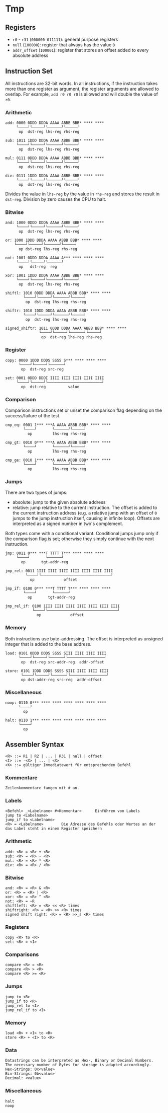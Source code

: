 # Tmp

## Registers

- `r0` - `r31` (`000000-011111`): general purpose registers
- `null` (`100000`): register that always has the value `0`
- `addr_offset` (`100001`): register that stores an offset added to every absolute address

## Instruction Set

All instructions are 32-bit words. In all instructions, if the instruction takes more than
one register as argument, the register arguments are allowed to overlap. For example,
`add r0 r0 r0` is allowed and will double the value of `r0`.

### Arithmetic

```text
add: 0000 0DDD DDDA AAAA ABBB BBB* **** ****
     └────┘└─────┘└──────┘└─────┘
      op  dst-reg lhs-reg rhs-reg
```

```text
sub: 1011 1DDD DDDA AAAA ABBB BBB* **** ****
     └────┘└─────┘└──────┘└─────┘
      op  dst-reg lhs-reg rhs-reg
```

```text
mul: 0111 0DDD DDDA AAAA ABBB BBB* **** ****
     └────┘└─────┘└──────┘└─────┘
      op  dst-reg lhs-reg rhs-reg
```

```text
div: 0111 1DDD DDDA AAAA ABBB BBB* **** ****
     └────┘└─────┘└──────┘└─────┘
      op  dst-reg lhs-reg rhs-reg
```

Divides the value in `lhs-reg` by the value in `rhs-reg` and stores the result in `dst-reg`.
Division by zero causes the CPU to halt.

### Bitwise

```text
and: 1000 0DDD DDDA AAAA ABBB BBB* **** ****
     └────┘└─────┘└──────┘└─────┘
      op  dst-reg lhs-reg rhs-reg
```

```text
or: 1000 1DDD DDDA AAAA ABBB BBB* **** ****
    └────┘└─────┘└──────┘└─────┘
      op dst-reg lhs-reg rhs-reg
```

```text
not: 1001 0DDD DDDA AAAA A*** **** **** ****
     └────┘└─────┘└──────┘
      op   dst-reg  reg
```

```text
xor: 1001 1DDD DDDA AAAA ABBB BBB* **** ****
     └────┘└─────┘└──────┘└─────┘
      op  dst-reg lhs-reg rhs-reg
```

```text
shiftl: 1010 0DDD DDDA AAAA ABBB BBB* **** ****
        └────┘└─────┘└──────┘└─────┘
         op  dst-reg lhs-reg rhs-reg
```

```text
shiftr: 1010 1DDD DDDA AAAA ABBB BBB* **** ****
        └────┘└─────┘└──────┘└─────┘
         op  dst-reg lhs-reg rhs-reg
```

```text
signed_shiftr: 1011 0DDD DDDA AAAA ABBB BBB* **** ****
               └────┘└─────┘└──────┘└─────┘
                op  dst-reg lhs-reg rhs-reg
```

### Register

```text
copy: 0000 1DDD DDDS SSSS S*** **** **** ****
      └────┘└─────┘└──────┘
       op  dst-reg src-reg
```

```text
set: 0001 0DDD DDDI IIII IIII IIII IIII IIII
     └────┘└─────┘└────────────────────────┘
       op  dst-reg          value
```

### Comparison

Comparison instructions set or unset the comparison flag depending on the success/failure of the test.

```text
cmp_eq: 0001 1*** ***A AAAA ABBB BBB* **** ****
        └────┘       └──────┘└─────┘
          op         lhs-reg rhs-reg
```

```text
cmp_gt: 0010 0*** ***A AAAA ABBB BBB* **** ****
        └────┘       └──────┘└─────┘
          op         lhs-reg rhs-reg
```

```text
cmp_ge: 0010 1*** ***A AAAA ABBB BBB* **** ****
        └────┘       └──────┘└─────┘
          op         lhs-reg rhs-reg
```

### Jumps

There are two types of jumps:

- absolute: jump to the given absolute address
- relative: jump relative to the current instruction. The offset is added to the current
            instruction address (e.g. a relative jump with an offset of `0` jumps to the jump
            instruction itself, causing in infinite loop). Offsets are interpreted as a signed
            number in two's complement.

Both types come with a conditional variant. Conditional jumps jump only if the comparison flag is set;
otherwise they simply continue with the next instruction.

```text
jmp: 0011 0*** ***T TTTT T*** **** **** ****
     └────┘       └──────┘
       op       tgt-addr-reg
```

```text
jmp_rel: 0011 1III IIII IIII IIII IIII IIII IIII
         └────┘└───────────────────────────────┘
           op             offset
```

```text
jmp_if: 0100 0*** ***T TTTT T*** **** **** ****
        └────┘       └──────┘
          op       tgt-addr-reg
```

```text
jmp_rel_if: 0100 1III IIII IIII IIII IIII IIII IIII
            └────┘└───────────────────────────────┘
              op             offset
```

### Memory

Both instructions use byte-addressing. The offset is interpreted as unsigned integer that is
added to the base address.

```text
load: 0101 0DDD DDDS SSSS SIII IIII IIII IIII
      └────┘└─────┘└──────┘└────────────────┘
       op  dst-reg src-addr-reg  addr-offset
```

```text
store: 0101 1DDD DDDS SSSS SIII IIII IIII IIII
       └────┘└─────┘└──────┘└────────────────┘
       op dst-addr-reg src-reg  addr-offset
```

### Miscellaneous

```text
noop: 0110 0*** **** **** **** **** **** ****
      └────┘
        op
```

```text
halt: 0110 1*** **** **** **** **** **** ****
      └────┘
        op
```

## Assembler Syntax

```text
<R> ::= R1 | R2 | ... | R31 | null | offset
<I> ::= -<X> | ... | <X>
<X> ::= gültiger Immediatewert für entsprechenden Befehl
```
### Kommentare
```text
Zeilenkommentare fangen mit # an.
```

### Labels
```text
<Befehl> _<Labelname> #<Kommentar>      Einführen von Labels
jump to <Labelname>
jump_if to <Labelname>
<R> = <Labelname>        Die Adresse des Befehls oder Wertes an der das Label steht in einem Register speichern
```

### Arithmetic

```text
add: <R> = <R> + <R>
sub: <R> = <R> - <R>
mul: <R> = <R> * <R>
div: <R> = <R> / <R>
```

### Bitwise

```text
and: <R> = <R> & <R>
or: <R> = <R> | <R>
xor: <R> = <R> ^ <R>
not: <R> = ~R
shiftleft: <R> = <R> << <R> times
shiftright: <R> = <R> >> <R> times
signed shift right: <R> = <R> >>_s <R> times
```

### Registers

```text
copy <R> to <R>
set: <R> = <I>
```

### Comparisons

```text
compare <R> = <R>
compare <R> > <R>
compare <R> >= <R>
```

### Jumps

```text
jump to <R>
jump_if to <R>
jump_rel to <I>
jump_rel_if to <I>
```

### Memory

```text
load <R> + <I> to <R>
store <R> + <I> to <R>
```
### Data

```text
Datastrings can be interpreted as Hex-, Binary or Decimal Numbers. 
The necessary number of Bytes for storage is adapted accordingly.
Hex-Strings: 0x<value>
Bin-Strings: 0b<value>
Decimal: <value>
```
### Miscellaneous

```text
halt
noop
```
